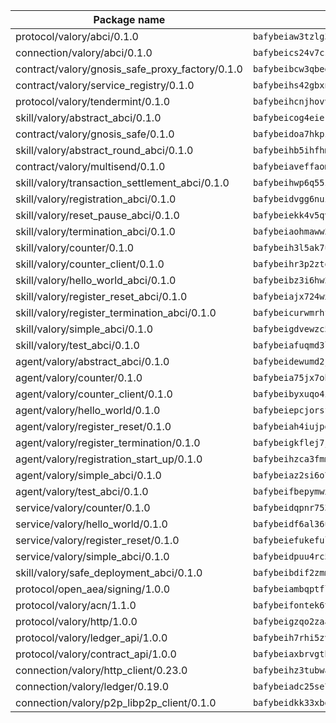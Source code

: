 | Package name                                                  | Package hash                                                  |
| ------------------------------------------------------------- | ------------------------------------------------------------- |
| protocol/valory/abci/0.1.0                                    | `bafybeiaw3tzlg3rkvnn5fcufblktmfwngmxugn4yo7pyjp76zz6aqtqcay` |
| connection/valory/abci/0.1.0                                  | `bafybeics24v7csn2xwyrkdgthrzdbuqutssx3mn572z2tavyr33banqz6u` |
| contract/valory/gnosis_safe_proxy_factory/0.1.0               | `bafybeibcw3qbegmizo432nqi66hddcvt4ww3uq4jdkoqczyafofwichzgm` |
| contract/valory/service_registry/0.1.0                        | `bafybeihs42gbxnncxyh5wygbfgz3ulkjzojse4wznylzczt5neksba7tfq` |
| protocol/valory/tendermint/0.1.0                              | `bafybeihcnjhovvyyfbkuw5sjyfx2lfd4soeocfqzxz54g67333m6nk5gxq` |
| skill/valory/abstract_abci/0.1.0                              | `bafybeicog4eierjad4f542ubhe3ez7sxgrsna7t2e5pci2hncpq5vckw4e` |
| contract/valory/gnosis_safe/0.1.0                             | `bafybeidoa7hkpzpnjswns2jq6tlisbzinzpkdqtqd6gbpyxiytt3mnszpm` |
| skill/valory/abstract_round_abci/0.1.0                        | `bafybeihb5ihfhmbp3kjxp763f7675dltgrho6bj7yv7dkpp5aonczkjqom` |
| contract/valory/multisend/0.1.0                               | `bafybeiaveffaomsnmsc5hx62o77u7ilma6eipox7m5lrwa56737ektva3i` |
| skill/valory/transaction_settlement_abci/0.1.0                | `bafybeihwp6q55z3nxac76qemm7ozgwigcm53bbl3vchgb735v5qts55nhy` |
| skill/valory/registration_abci/0.1.0                          | `bafybeidvgg6nui6umqlcnxsikstbam42y4njud5faspqmgrgermwov3bmm` |
| skill/valory/reset_pause_abci/0.1.0                           | `bafybeiekk4v5qvfzpic3jxtvt2orlzdoqouxjef5yxecpthikoh7yzbspm` |
| skill/valory/termination_abci/0.1.0                           | `bafybeiaohmaww2mf2vhihawtpz5j3ny5j4i3zvl2lvc4f5qbcfwbmu4pbq` |
| skill/valory/counter/0.1.0                                    | `bafybeih3l5ak7ubujkf45sqavil2vbtjtxe7eh5urqawer2nj3avir7qva` |
| skill/valory/counter_client/0.1.0                             | `bafybeihr3p2ztqpbgzuo4xi7gwq4hjcc3khibirritnxkajaugshlzxjke` |
| skill/valory/hello_world_abci/0.1.0                           | `bafybeibz3i6hw2icoxfwex2l6b3buopsf55gw3pxvxcmyjf6b5bhkx6vry` |
| skill/valory/register_reset_abci/0.1.0                        | `bafybeiajx724wxjywvy42yllc7vhlniplurtxb5s5jeg44f7plf3ttu4cu` |
| skill/valory/register_termination_abci/0.1.0                  | `bafybeicurwmrhft4afnwgxcoscurkqallvwgorcprt27r6whns55chpkae` |
| skill/valory/simple_abci/0.1.0                                | `bafybeigdvewzc5oukwcisfen2abdyryeinigqxkdu4e3aoshyavpjuipee` |
| skill/valory/test_abci/0.1.0                                  | `bafybeiafuqmd3l3ktbmlu75fdlutsbyk6itlwa35m7wr6j64jucn3ldqia` |
| agent/valory/abstract_abci/0.1.0                              | `bafybeidewumd2jucnsvchnjnfdfe5eex4iig4pv3iqxwrczxdxkfouk3w4` |
| agent/valory/counter/0.1.0                                    | `bafybeia75jx7obyoxx3cs7on4lxmdq6l7uw6vuya2j3ugjvj377t2n7yey` |
| agent/valory/counter_client/0.1.0                             | `bafybeibyxuqo4itomksd6wvr3loblr2ba4jxa4x3wvtgr3rofpl5xueaaa` |
| agent/valory/hello_world/0.1.0                                | `bafybeiepcjorsfmsfodcx6xewz4kc7lhoxbbol42rnlsz7dj5e5wxkwdba` |
| agent/valory/register_reset/0.1.0                             | `bafybeiah4iujpgrklgk25ax7hdteajxo4rzobdcm4snrm5hfhsugknfdem` |
| agent/valory/register_termination/0.1.0                       | `bafybeigkflej7jl4dr7ksjejivyp45ofngn5ei6di5ueoghcpuajxjy62u` |
| agent/valory/registration_start_up/0.1.0                      | `bafybeihzca3fmmwy7hpa7efzak7bf5zvvjs42svliv7pw6pqilxkbqs4sy` |
| agent/valory/simple_abci/0.1.0                                | `bafybeiaz2si6o7hx6d4f6qr4qwm6lhqz7pfwmiueukwm275bkpcn62on3i` |
| agent/valory/test_abci/0.1.0                                  | `bafybeifbepymwxczveaplzevgpuadps7sgflqltsinjgqp24s4ecwa24vu` |
| service/valory/counter/0.1.0                                  | `bafybeidqpnr7536niha4qniqbadmzov6plvoailxeb77td6bdbh5abqzia` |
| service/valory/hello_world/0.1.0                              | `bafybeidf6al36uvwvpcld5aclbegmt53myvb4bwqqiu6vqr22h5kal6ppa` |
| service/valory/register_reset/0.1.0                           | `bafybeiefukeful7aukql7mrnsty2qsoh5k2gwi5hgqbjjf7zntodlnzmsm` |
| service/valory/simple_abci/0.1.0                              | `bafybeidpuu4rc5ys63ggzry43ayfnvzfqilj6cibwmff3ylocpvee3pg4q` |
| skill/valory/safe_deployment_abci/0.1.0                       | `bafybeibdif2zmmu7bioom37tj654az3426yjnr2gfsnzc27n73es7gzjmq` |
| protocol/open_aea/signing/1.0.0                               | `bafybeiambqptflge33eemdhis2whik67hjplfnqwieoa6wblzlaf7vuo44` |
| protocol/valory/acn/1.1.0                                     | `bafybeifontek6tvaecatoauiule3j3id6xoktpjubvuqi3h2jkzqg7zh7a` |
| protocol/valory/http/1.0.0                                    | `bafybeigzqo2zaakcjtzzsm6dh4x73v72xg6ctk6muyp5uq5ueb7y34fbxy` |
| protocol/valory/ledger_api/1.0.0                              | `bafybeih7rhi5zvfvwakx5ifgxsz2cfipeecsh7bm3gnudjxtvhrygpcftq` |
| protocol/valory/contract_api/1.0.0                            | `bafybeiaxbrvgtbdrh4lslskuxyp4awyr4whcx3nqq5yrr6vimzsxg5dy64` |
| connection/valory/http_client/0.23.0                          | `bafybeihz3tubwado7j3wlivndzzuj3c6fdsp4ra5r3nqixn3ufawzo3wii` |
| connection/valory/ledger/0.19.0                               | `bafybeiadc25se7dgnn4mufztwpzdono4xsfs45qknzdqyi3gckn6ccuv44` |
| connection/valory/p2p_libp2p_client/0.1.0                     | `bafybeidkk33xbga54szmitk6uwsi3ef56hbbdbuasltqtiyki34hgfpnxa` |
